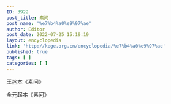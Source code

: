 ```yaml
---
ID: 3922
post_title: 素问
post_name: '%e7%b4%a0%e9%97%ae'
author: Editor
post_date: 2022-07-25 15:19:19
layout: encyclopedia
link: 'http://kege.org.cn/encyclopedia/%e7%b4%a0%e9%97%ae'
published: true
tags: [ ]
categories: [ ]
---
```

<a href="http://kege.org.cn/">王冰</a>本《素问》

全元起本《素问》